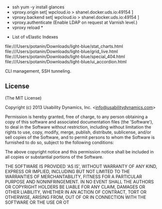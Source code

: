 - ssh   yum -y install glances
- vproxy.origin   set[ wpcloud.io > shanel.docker.uds.io:49154 ]
- vproxy.backend  set[ wpcloud.io > shanel.docker.uds.io:49154 ]
- vproxy.authenticate (Enable LDAP on request at Varnish level.)
- vproxy reload *


* List of vElastic Indexes


file:///Users/potanin/Downloads/light-blue/stat_charts.html
file:///Users/potanin/Downloads/light-blue/grid_live.html
file:///Users/potanin/Downloads/light-blue/special_404.html
file:///Users/potanin/Downloads/light-blue/ui_accordion.html

CLI management, SSH tunneling.

## License

(The MIT License)

Copyright (c) 2013 Usability Dynamics, Inc. &lt;info@usabilitydynamics.com&gt;

Permission is hereby granted, free of charge, to any person obtaining
a copy of this software and associated documentation files (the
'Software'), to deal in the Software without restriction, including
without limitation the rights to use, copy, modify, merge, publish,
distribute, sublicense, and/or sell copies of the Software, and to
permit persons to whom the Software is furnished to do so, subject to
the following conditions:

The above copyright notice and this permission notice shall be
included in all copies or substantial portions of the Software.

THE SOFTWARE IS PROVIDED 'AS IS', WITHOUT WARRANTY OF ANY KIND,
EXPRESS OR IMPLIED, INCLUDING BUT NOT LIMITED TO THE WARRANTIES OF
MERCHANTABILITY, FITNESS FOR A PARTICULAR PURPOSE AND NONINFRINGEMENT.
IN NO EVENT SHALL THE AUTHORS OR COPYRIGHT HOLDERS BE LIABLE FOR ANY
CLAIM, DAMAGES OR OTHER LIABILITY, WHETHER IN AN ACTION OF CONTRACT,
TORT OR OTHERWISE, ARISING FROM, OUT OF OR IN CONNECTION WITH THE
SOFTWARE OR THE USE OR OT